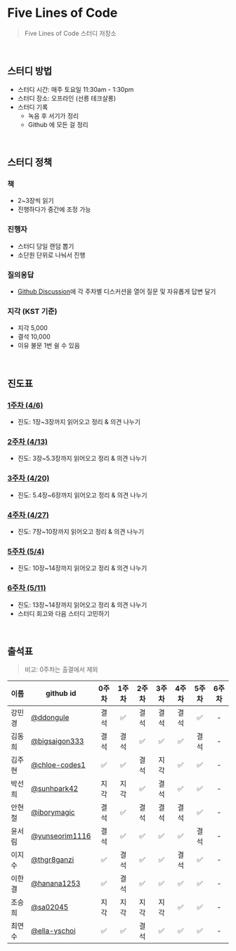 # Five Lines of Code

> Five Lines of Code 스터디 저장소

<br/>

## 스터디 방법

- 스터디 시간: 매주 토요일 11:30am - 1:30pm
- 스터디 장소: 오프라인 (선릉 테크살롱)
- 스터디 기록
  - 녹음 후 서기가 정리
  - Github 에 모든 걸 정리

<br/>

## 스터디 정책

### 책

- 2~3장씩 읽기
- 진행하다가 중간에 조정 가능

### 진행자

- 스터디 당일 랜덤 뽑기
- 소단원 단위로 나눠서 진행

### 질의응답

- [Github Discussion](https://github.com/elegant-functional-2023/five-lines-of-code/discussions)에 각 주차별 디스커션을 열어 질문 및 자유롭게 답변 달기

### 지각 (KST 기준)

- 지각 5,000
- 결석 10,000
- 이유 불문 1번 쉴 수 있음

<br/>

## 진도표

### [1주차 (4/6)](https://github.com/elegant-functional-2023/five-lines-of-code/discussions/2)

- 진도: 1장~3장까지 읽어오고 정리 & 의견 나누기

### [2주차 (4/13)](https://github.com/elegant-functional-2023/five-lines-of-code/discussions/4)

- 진도: 3장~5.3장까지 읽어오고 정리 & 의견 나누기

### [3주차 (4/20)](https://github.com/elegant-functional-2023/five-lines-of-code/discussions/5)

- 진도: 5.4장~6장까지 읽어오고 정리 & 의견 나누기

### [4주차 (4/27)](https://github.com/elegant-functional-2023/five-lines-of-code/discussions/6)

- 진도: 7장~10장까지 읽어오고 정리 & 의견 나누기

### [5주차 (5/4)](https://github.com/elegant-functional-2023/five-lines-of-code/discussions/8)

- 진도: 10장~14장까지 읽어오고 정리 & 의견 나누기

### [6주차 (5/11)](https://github.com/elegant-functional-2023/five-lines-of-code/discussions/9)

- 진도: 13장~14장까지 읽어오고 정리 & 의견 나누기
- 스터디 회고와 다음 스터디 고민하기

<br/>

## 출석표

> 비고: 0주차는 출결에서 제외

|  이름  |                   github id                        |  0주차  |  1주차  |  2주차  |  3주차  |  4주차  |  5주차  |  6주차  |
| ----- | -------------------------------------------------- | :----: | :----: | :----: | :----: | :----: | :----: | :----: |
| 강민경 | [@ddongule](https://github.com/ddongule)            |   결석   |   ✅    |   결석   |   결석   |   결석   |   ✅    |   -   |
| 김동희 | [@bigsaigon333](https://github.com/bigsaigon333)    |   결석   |   결석   |   ✅    |   ✅    |   ✅    |   결석   |   -   |
| 김주현 | [@chloe-codes1](https://github.com/chloe-codes1)    |   ✅    |   ✅    |   결석   |   지각   |   ✅    |   ✅    |   -   |
| 박선희 | [@sunhpark42](https://github.com/sunhpark42)        |   지각   |   지각   |   ✅    |   결석   |   ✅    |   ✅    |   -   |
| 안현철 | [@iborymagic](https://github.com/iborymagic)        |   결석   |   ✅    |   결석   |   결석   |   결석   |   ✅    |   -   |
| 윤서림 | [@yunseorim1116](https://github.com/yunseorim1116)  |   결석   |   ✅    |   ✅    |   ✅    |   ✅    |   결석   |   -   |
| 이지수 | [@thgr8ganzi](https://github.com/thgr8ganzi)        |   ✅    |   결석   |   ✅    |   ✅    |   결석   |   ✅    |   -   |
| 이한결 | [@hanana1253](https://github.com/hanana1253)        |   ✅    |   결석   |   ✅    |   ✅    |   ✅    |   ✅    |   -   |
| 조승희 | [@sa02045](https://github.com/sa02045)              |   지각   |   지각   |   지각   |   지각   |   ✅    |   ✅    |   -   |
| 최연수 | [@ella-yschoi](https://github.com/ella-yschoi)      |   ✅    |   ✅    |   결석   |   ✅    |   ✅    |   ✅    |   -   |
